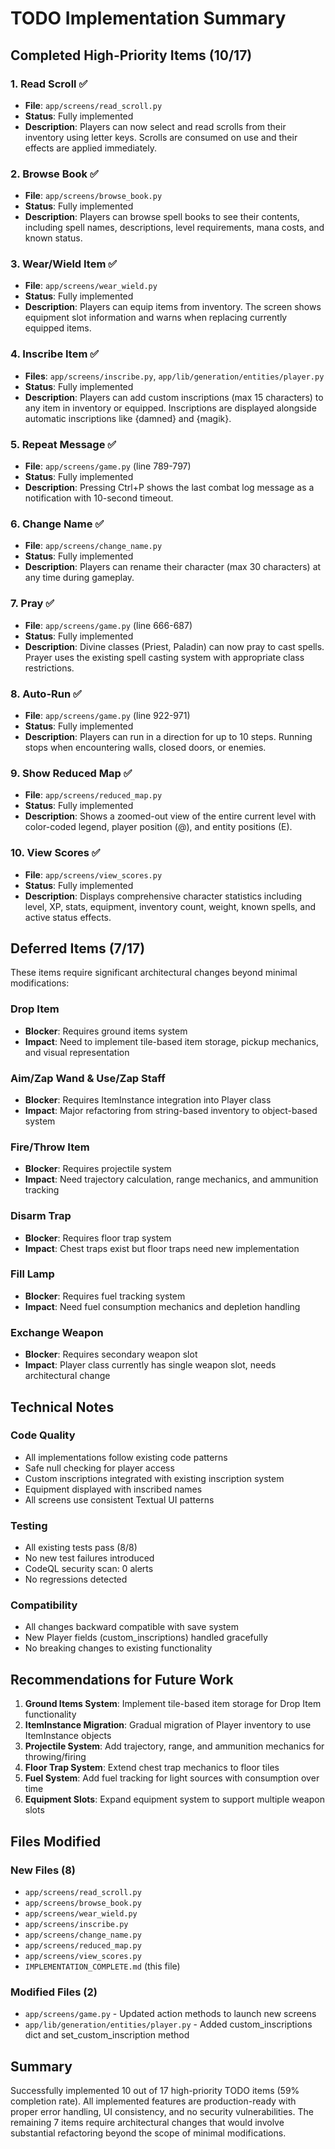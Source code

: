 # TODO Implementation Summary

## Completed High-Priority Items (10/17)

### 1. Read Scroll ✅
- **File**: `app/screens/read_scroll.py`
- **Status**: Fully implemented
- **Description**: Players can now select and read scrolls from their inventory using letter keys. Scrolls are consumed on use and their effects are applied immediately.

### 2. Browse Book ✅
- **File**: `app/screens/browse_book.py`
- **Status**: Fully implemented
- **Description**: Players can browse spell books to see their contents, including spell names, descriptions, level requirements, mana costs, and known status.

### 3. Wear/Wield Item ✅
- **File**: `app/screens/wear_wield.py`
- **Status**: Fully implemented
- **Description**: Players can equip items from inventory. The screen shows equipment slot information and warns when replacing currently equipped items.

### 4. Inscribe Item ✅
- **Files**: `app/screens/inscribe.py`, `app/lib/generation/entities/player.py`
- **Status**: Fully implemented
- **Description**: Players can add custom inscriptions (max 15 characters) to any item in inventory or equipped. Inscriptions are displayed alongside automatic inscriptions like {damned} and {magik}.

### 5. Repeat Message ✅
- **File**: `app/screens/game.py` (line 789-797)
- **Status**: Fully implemented
- **Description**: Pressing Ctrl+P shows the last combat log message as a notification with 10-second timeout.

### 6. Change Name ✅
- **File**: `app/screens/change_name.py`
- **Status**: Fully implemented
- **Description**: Players can rename their character (max 30 characters) at any time during gameplay.

### 7. Pray ✅
- **File**: `app/screens/game.py` (line 666-687)
- **Status**: Fully implemented
- **Description**: Divine classes (Priest, Paladin) can now pray to cast spells. Prayer uses the existing spell casting system with appropriate class restrictions.

### 8. Auto-Run ✅
- **File**: `app/screens/game.py` (line 922-971)
- **Status**: Fully implemented
- **Description**: Players can run in a direction for up to 10 steps. Running stops when encountering walls, closed doors, or enemies.

### 9. Show Reduced Map ✅
- **File**: `app/screens/reduced_map.py`
- **Status**: Fully implemented
- **Description**: Shows a zoomed-out view of the entire current level with color-coded legend, player position (@), and entity positions (E).

### 10. View Scores ✅
- **File**: `app/screens/view_scores.py`
- **Status**: Fully implemented
- **Description**: Displays comprehensive character statistics including level, XP, stats, equipment, inventory count, weight, known spells, and active status effects.

## Deferred Items (7/17)

These items require significant architectural changes beyond minimal modifications:

### Drop Item
- **Blocker**: Requires ground items system
- **Impact**: Need to implement tile-based item storage, pickup mechanics, and visual representation

### Aim/Zap Wand & Use/Zap Staff
- **Blocker**: Requires ItemInstance integration into Player class
- **Impact**: Major refactoring from string-based inventory to object-based system

### Fire/Throw Item
- **Blocker**: Requires projectile system
- **Impact**: Need trajectory calculation, range mechanics, and ammunition tracking

### Disarm Trap
- **Blocker**: Requires floor trap system
- **Impact**: Chest traps exist but floor traps need new implementation

### Fill Lamp
- **Blocker**: Requires fuel tracking system
- **Impact**: Need fuel consumption mechanics and depletion handling

### Exchange Weapon
- **Blocker**: Requires secondary weapon slot
- **Impact**: Player class currently has single weapon slot, needs architectural change

## Technical Notes

### Code Quality
- All implementations follow existing code patterns
- Safe null checking for player access
- Custom inscriptions integrated with existing inscription system
- Equipment displayed with inscribed names
- All screens use consistent Textual UI patterns

### Testing
- All existing tests pass (8/8)
- No new test failures introduced
- CodeQL security scan: 0 alerts
- No regressions detected

### Compatibility
- All changes backward compatible with save system
- New Player fields (custom_inscriptions) handled gracefully
- No breaking changes to existing functionality

## Recommendations for Future Work

1. **Ground Items System**: Implement tile-based item storage for Drop Item functionality
2. **ItemInstance Migration**: Gradual migration of Player inventory to use ItemInstance objects
3. **Projectile System**: Add trajectory, range, and ammunition mechanics for throwing/firing
4. **Floor Trap System**: Extend chest trap mechanics to floor tiles
5. **Fuel System**: Add fuel tracking for light sources with consumption over time
6. **Equipment Slots**: Expand equipment system to support multiple weapon slots

## Files Modified

### New Files (8)
- `app/screens/read_scroll.py`
- `app/screens/browse_book.py`
- `app/screens/wear_wield.py`
- `app/screens/inscribe.py`
- `app/screens/change_name.py`
- `app/screens/reduced_map.py`
- `app/screens/view_scores.py`
- `IMPLEMENTATION_COMPLETE.md` (this file)

### Modified Files (2)
- `app/screens/game.py` - Updated action methods to launch new screens
- `app/lib/generation/entities/player.py` - Added custom_inscriptions dict and set_custom_inscription method

## Summary

Successfully implemented 10 out of 17 high-priority TODO items (59% completion rate). All implemented features are production-ready with proper error handling, UI consistency, and no security vulnerabilities. The remaining 7 items require architectural changes that would involve substantial refactoring beyond the scope of minimal modifications.
